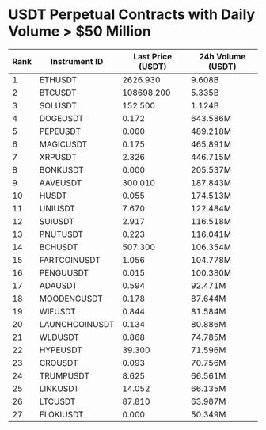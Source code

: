 # USDT Perpetual Contracts with Daily Volume > $50 Million

| Rank | Instrument ID | Last Price (USDT) | 24h Volume (USDT) |
|------|---------------|-------------------|-------------------|
| 1 | ETHUSDT | 2626.930 | 9.608B |
| 2 | BTCUSDT | 108698.200 | 5.335B |
| 3 | SOLUSDT | 152.500 | 1.124B |
| 4 | DOGEUSDT | 0.172 | 643.586M |
| 5 | PEPEUSDT | 0.000 | 489.218M |
| 6 | MAGICUSDT | 0.175 | 465.891M |
| 7 | XRPUSDT | 2.326 | 446.715M |
| 8 | BONKUSDT | 0.000 | 205.537M |
| 9 | AAVEUSDT | 300.010 | 187.843M |
| 10 | HUSDT | 0.055 | 174.513M |
| 11 | UNIUSDT | 7.670 | 122.484M |
| 12 | SUIUSDT | 2.917 | 116.518M |
| 13 | PNUTUSDT | 0.223 | 116.041M |
| 14 | BCHUSDT | 507.300 | 106.354M |
| 15 | FARTCOINUSDT | 1.056 | 104.778M |
| 16 | PENGUUSDT | 0.015 | 100.380M |
| 17 | ADAUSDT | 0.594 | 92.471M |
| 18 | MOODENGUSDT | 0.178 | 87.644M |
| 19 | WIFUSDT | 0.844 | 81.584M |
| 20 | LAUNCHCOINUSDT | 0.134 | 80.886M |
| 21 | WLDUSDT | 0.868 | 74.785M |
| 22 | HYPEUSDT | 39.300 | 71.596M |
| 23 | CROUSDT | 0.093 | 70.756M |
| 24 | TRUMPUSDT | 8.625 | 66.561M |
| 25 | LINKUSDT | 14.052 | 66.135M |
| 26 | LTCUSDT | 87.810 | 63.987M |
| 27 | FLOKIUSDT | 0.000 | 50.349M |
